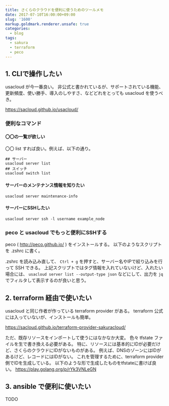 ```yaml
---
title: さくらのクラウドを便利に使うためのツールメモ
date: 2017-07-10T16:00:00+09:00
slug: '1600'
markup.goldmark.renderer.unsafe: true
categories:
  - blog
tags:
  - sakura
  - terraform
  - peco
---
```



## 1. CLIで操作したい

usacloud が今一番良い。
非公式と書かれているが、サポートされている機能、更新頻度、使い勝手、導入のしやすさ、などどれをとっても usacloud を使うべき。

https://sacloud.github.io/usacloud/

### 便利なコマンド

#### 〇〇の一覧が欲しい

〇〇 list すれば良い。例えば、以下の通り。
```
## サーバー
usacloud server list
## スイッチ
usacloud switch list
```

#### サーバーのメンテナンス情報を知りたい
```
usacloud server maintenance-info
```

#### サーバーにSSHしたい
```
usacloud server ssh -l username example_node
```

### peco と usacloud でもっと便利にSSHする

peco ( http://peco.github.io/ ) をインストールする。
以下のようなスクリプトを .zshrc に書く。
<script src="https://gist.github.com/hitsumabushi/5ef85d9ba8afdb667aaf2e9f13dcb0d1.js"></script>

.zshrc を読み込み直して、 `Ctrl + g` を押すと、サーバー名やIPで絞り込みを行って SSH できる。
上記スクリプトではタグ情報を入れていないけど、入れたい場合には、 `usacloud server list --output-type json` などにして、出力を `jq` でフィルタして表示するのが良いと思う。

## 2. terraform 経由で使いたい

usacloud と同じ作者が作っている terraform provider がある。
terraform 公式には入っていないが、インストールも簡単。

https://sacloud.github.io/terraform-provider-sakuracloud/

ただ、既存リソースをインポートして使うにはなかなか大変。
色々 tfstate ファイルを生で書き換える必要がある。
特に、リソースには基本的にIDが必要だけど、さくらのクラウドにIDがないものがある。
例えば、DNSのゾーンにはIDがあるけど、レコードにはIDがない。
これを管理するために、terraform provider 側でIDを生成している。
以下のような形で生成したものをtfstateに書けば良い。
https://play.golang.org/p/rYk3VNLeGN

## 3. ansible で便利に使いたい

TODO
